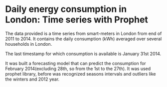 # Daily energy consumption in London: Time series with Prophet

The data provided is a time series from smart-meters in London from end of 2011 to 2014. It contains the daily consumption (kWh) averaged over several households in London.

The last timestamp for which consumption is available is January 31st 2014.

It was built a forecasting model that can predict the consumption for February 2014(excluding 28th, so from the 1st to the 27th). It was used prophet library, before was recognized seasons intervals and outliers like the winters and 2012 year.
